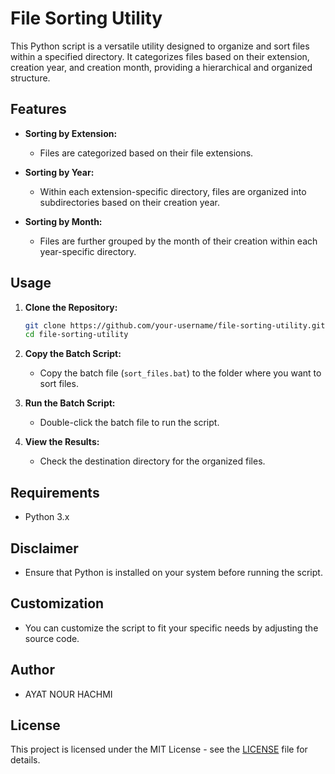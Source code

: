 # File Sorting Utility

This Python script is a versatile utility designed to organize and sort files within a specified directory. It categorizes files based on their extension, creation year, and creation month, providing a hierarchical and organized structure.

## Features

- **Sorting by Extension:**
  - Files are categorized based on their file extensions.

- **Sorting by Year:**
  - Within each extension-specific directory, files are organized into subdirectories based on their creation year.

- **Sorting by Month:**
  - Files are further grouped by the month of their creation within each year-specific directory.

## Usage

1. **Clone the Repository:**
   ```bash
   git clone https://github.com/your-username/file-sorting-utility.git
   cd file-sorting-utility
   ```

2. **Copy the Batch Script:**
   - Copy the batch file (`sort_files.bat`) to the folder where you want to sort files.

3. **Run the Batch Script:**
   - Double-click the batch file to run the script.

4. **View the Results:**
   - Check the destination directory for the organized files.

## Requirements

- Python 3.x

## Disclaimer

- Ensure that Python is installed on your system before running the script.

## Customization

- You can customize the script to fit your specific needs by adjusting the source code.

## Author

- AYAT NOUR HACHMI

## License

This project is licensed under the MIT License - see the [LICENSE](LICENSE.txt) file for details.
